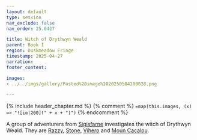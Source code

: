 ```yaml
---
layout: default
type: session
nav_exclude: false
nav_order: 25.0427

title: Witch of Drythwyn Weald
parent: Book I
region: Duskmeadow Fringe
timestamp: 2025-04-27
narration: 
footer_content: 

images:
- ../../imgs/gallery/Pasted%20image%2020250504200028.png

---
```


{% include header_chapter.md %}
{% comment %}
`=map(this.images, (x) => "![im|200](" + x + ")")`
{% endcomment %}

A group of adventurers from [Sigisfarne](../../directory/Sigisfarne/index.md) investigates the witch of Drythwyn Weald.
They are [Razzy](../../directory/Sigisfarne/Razvan.md), [Stone](../../directory/Sigisfarne/Stone.md), [Vihero](../../directory/Sigisfarne/Vihero.md) and [Moun Cacalou](../../directory/Sigisfarne/MounCacalou.md).
